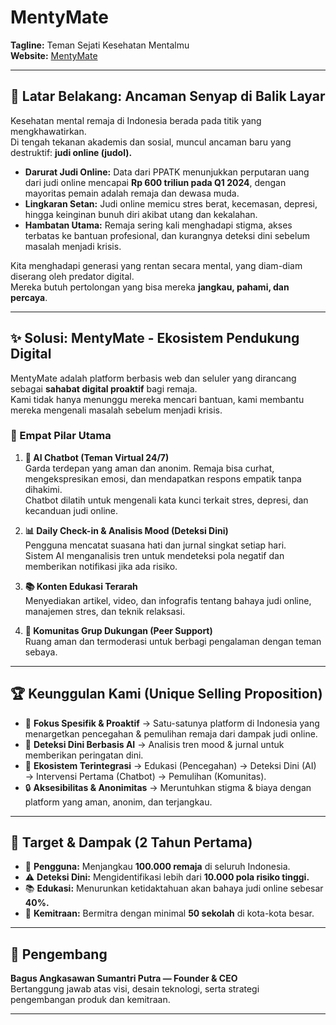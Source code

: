 # MentyMate
**Tagline:** Teman Sejati Kesehatan Mentalmu  
**Website:** [MentyMate](https://mentymate.vercel.app)

---

## 🚀 Latar Belakang: Ancaman Senyap di Balik Layar
Kesehatan mental remaja di Indonesia berada pada titik yang mengkhawatirkan.  
Di tengah tekanan akademis dan sosial, muncul ancaman baru yang destruktif: **judi online (judol).**

- **Darurat Judi Online:** Data dari PPATK menunjukkan perputaran uang dari judi online mencapai **Rp 600 triliun pada Q1 2024**, dengan mayoritas pemain adalah remaja dan dewasa muda.  
- **Lingkaran Setan:** Judi online memicu stres berat, kecemasan, depresi, hingga keinginan bunuh diri akibat utang dan kekalahan.  
- **Hambatan Utama:** Remaja sering kali menghadapi stigma, akses terbatas ke bantuan profesional, dan kurangnya deteksi dini sebelum masalah menjadi krisis.  

Kita menghadapi generasi yang rentan secara mental, yang diam-diam diserang oleh predator digital.  
Mereka butuh pertolongan yang bisa mereka **jangkau, pahami, dan percaya**.

---

## ✨ Solusi: MentyMate - Ekosistem Pendukung Digital
MentyMate adalah platform berbasis web dan seluler yang dirancang sebagai **sahabat digital proaktif** bagi remaja.  
Kami tidak hanya menunggu mereka mencari bantuan, kami membantu mereka mengenali masalah sebelum menjadi krisis.

### 🔑 Empat Pilar Utama
1. **🤖 AI Chatbot (Teman Virtual 24/7)**  
   Garda terdepan yang aman dan anonim. Remaja bisa curhat, mengekspresikan emosi, dan mendapatkan respons empatik tanpa dihakimi.  
   Chatbot dilatih untuk mengenali kata kunci terkait stres, depresi, dan kecanduan judi online.  

2. **📊 Daily Check-in & Analisis Mood (Deteksi Dini)**  
   Pengguna mencatat suasana hati dan jurnal singkat setiap hari.  
   Sistem AI menganalisis tren untuk mendeteksi pola negatif dan memberikan notifikasi jika ada risiko.  

3. **📚 Konten Edukasi Terarah**  
   Menyediakan artikel, video, dan infografis tentang bahaya judi online, manajemen stres, dan teknik relaksasi.  

4. **💬 Komunitas Grup Dukungan (Peer Support)**  
   Ruang aman dan termoderasi untuk berbagi pengalaman dengan teman sebaya.  

---

## 🏆 Keunggulan Kami (Unique Selling Proposition)
- 🎯 **Fokus Spesifik & Proaktif** → Satu-satunya platform di Indonesia yang menargetkan pencegahan & pemulihan remaja dari dampak judi online.  
- 🤖 **Deteksi Dini Berbasis AI** → Analisis tren mood & jurnal untuk memberikan peringatan dini.  
- 🔗 **Ekosistem Terintegrasi** → Edukasi (Pencegahan) → Deteksi Dini (AI) → Intervensi Pertama (Chatbot) → Pemulihan (Komunitas).  
- 🔒 **Aksesibilitas & Anonimitas** → Meruntuhkan stigma & biaya dengan platform yang aman, anonim, dan terjangkau.  

---

## 🎯 Target & Dampak (2 Tahun Pertama)
- 👥 **Pengguna:** Menjangkau **100.000 remaja** di seluruh Indonesia.  
- ⚠️ **Deteksi Dini:** Mengidentifikasi lebih dari **10.000 pola risiko tinggi.**  
- 📚 **Edukasi:** Menurunkan ketidaktahuan akan bahaya judi online sebesar **40%.**  
- 🤝 **Kemitraan:** Bermitra dengan minimal **50 sekolah** di kota-kota besar.  

---

## 👥 Pengembang
**Bagus Angkasawan Sumantri Putra — Founder & CEO**  
Bertanggung jawab atas visi, desain teknologi, serta strategi pengembangan produk dan kemitraan.  

---
